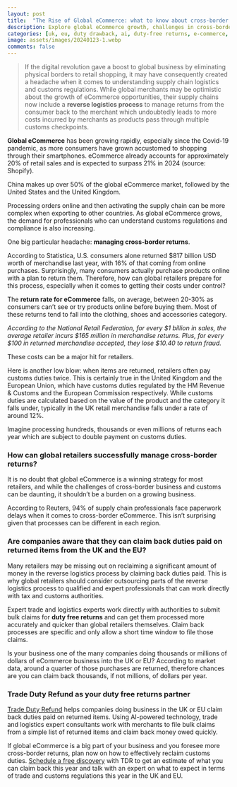 ```yaml
---
layout: post
title:  "The Rise of Global eCommerce: what to know about cross-border returns"
description: Explore global eCommerce growth, challenges in cross-border returns, and how Trade Duty Refund can help businesses reclaim duties efficiently. Schedule a free discovery call with TDR for insights into 2024 trade and customs regulations.
categories: [uk, eu, duty drawback, ai, duty-free returns, e-commerce, b2c, TDR]
image: assets/images/20240123-1.webp
comments: false
---
```

>If the digital revolution gave a boost to global business by eliminating physical borders to retail shopping, it may have consequently created a headache when it comes to understanding supply chain logistics and customs regulations. While global merchants may be optimistic about the growth of eCommerce opportunities, their supply chains now include a **reverse logistics process** to manage returns from the consumer back to the merchant which undoubtedly leads to more costs incurred by merchants as products pass through multiple customs checkpoints.

**Global eCommerce** has been growing rapidly, especially since the Covid-19 pandemic, as more consumers have grown accustomed to shopping through their smartphones. eCommerce already accounts for approximately 20% of retail sales and is expected to surpass 21% in 2024 (source: Shopify). 

China makes up over 50% of the global eCommerce market, followed by the United States and the United Kingdom. 

Processing orders online and then activating the supply chain can be more complex when exporting to other countries. As global eCommerce grows, the demand for professionals who can understand customs regulations and compliance is also increasing. 

One big particular headache: **managing cross-border returns**. 

According to Statistica, U.S. consumers alone returned $817 billion USD worth of merchandise last year, with 16% of that coming from online purchases. Surprisingly, many consumers actually purchase products online with a plan to return them. Therefore, how can global retailers prepare for this process, especially when it comes to getting their costs under control?

The **return rate for eCommerce** falls, on average, between 20-30% as consumers can’t see or try products online before buying them. Most of these returns tend to fall into the clothing, shoes and accessories category. 

*According to the National Retail Federation, for every $1 billion in sales, the average retailer incurs $165 million in merchandise returns. Plus, for every $100 in returned merchandise accepted, they lose $10.40 to return fraud.* 

These costs can be a major hit for retailers. 

Here is another low blow: when items are returned, retailers often pay customs duties twice. This is certainly true in the United Kingdom and the European Union, which have customs duties regulated by the HM Revenue & Customs and the European Commission respectively. While customs duties are calculated based on the value of the product and the category it falls under, typically in the UK retail merchandise falls under a rate of around 12%. 

Imagine processing hundreds, thousands or even millions of returns each year which are subject to double payment on customs duties. 

### How can global retailers successfully manage cross-border returns?

It is no doubt that global eCommerce is a winning strategy for most retailers, and while the challenges of cross-border business and customs can be daunting, it shouldn’t be a burden on a growing business. 

According to Reuters, 94% of supply chain professionals face paperwork delays when it comes to cross-border eCommerce. This isn’t surprising given that processes can be different in each region. 

### Are companies aware that they can claim back duties paid on returned items from the UK and the EU?

Many retailers may be missing out on reclaiming a significant amount of money in the reverse logistics process by claiming back duties paid. This is why global retailers should consider outsourcing parts of the reverse logistics process to qualified and expert professionals that can work directly with tax and customs authorities. 

Expert trade and logistics experts work directly with authorities to submit bulk claims for **duty free returns** and can get them processed more accurately and quicker than global retailers themselves. Claim back processes are specific and only allow a short time window to file those claims. 

Is your business one of the many companies doing thousands or millions of dollars of eCommerce business into the UK or EU? According to market data, around a quarter of those purchases are returned, therefore chances are you can claim back thousands, if not millions, of dollars per year.

### Trade Duty Refund as your duty free returns partner

[Trade Duty Refund](https://tradedutyrefund.com) helps companies doing business in the UK or EU claim back duties paid on returned items. Using AI-powered technology, trade and logistics expert consultants work with merchants to file bulk claims from a simple list of returned items and claim back money owed quickly. 

If global eCommerce is a big part of your business and you foresee more cross-border returns, plan now on how to effectively reclaim customs duties. [Schedule a free discovery](https://zcal.co/i/ipvlgNrr) with TDR to get an estimate of what you can claim back this year and talk with an expert on what to expect in terms of trade and customs regulations this year in the UK and EU.

